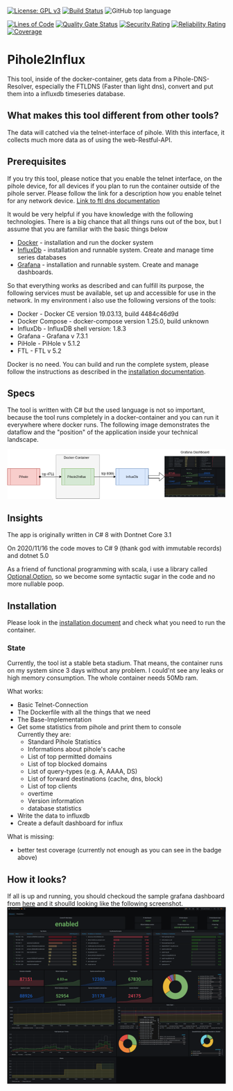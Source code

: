 [![License: GPL v3](https://img.shields.io/badge/License-GPLv3-blue.svg)](https://www.gnu.org/licenses/gpl-3.0) 
[![Build Status](https://travis-ci.com/LaszloLueck/Pihole2Influx.svg?branch=master)](https://travis-ci.com/LaszloLueck/Pihole2Influx) 
![GitHub top language](https://img.shields.io/github/languages/top/LaszloLueck/Pihole2Influx) 

[![Lines of Code](http://sonar.gretzki.ddns.net/api/project_badges/measure?project=3d075ac072aaf2b2b721e086939347b29728c396&metric=ncloc&token=5d13af388e388172d842b172affc4f8e0694f52b)](https://sonar.gretzki.ddns.net/dashboard?id=3d075ac072aaf2b2b721e086939347b29728c396) 
[![Quality Gate Status](http://sonar.gretzki.ddns.net/api/project_badges/measure?project=3d075ac072aaf2b2b721e086939347b29728c396&metric=alert_status&token=5d13af388e388172d842b172affc4f8e0694f52b)](https://sonar.gretzki.ddns.net/dashboard?id=3d075ac072aaf2b2b721e086939347b29728c396)
[![Security Rating](http://sonar.gretzki.ddns.net/api/project_badges/measure?project=3d075ac072aaf2b2b721e086939347b29728c396&metric=security_rating&token=5d13af388e388172d842b172affc4f8e0694f52b)](https://sonar.gretzki.ddns.net/dashboard?id=3d075ac072aaf2b2b721e086939347b29728c396)
[![Reliability Rating](http://sonar.gretzki.ddns.net/api/project_badges/measure?project=3d075ac072aaf2b2b721e086939347b29728c396&metric=reliability_rating&token=5d13af388e388172d842b172affc4f8e0694f52b)](https://sonar.gretzki.ddns.net/dashboard?id=3d075ac072aaf2b2b721e086939347b29728c396)
[![Coverage](http://sonar.gretzki.ddns.net/api/project_badges/measure?project=3d075ac072aaf2b2b721e086939347b29728c396&metric=coverage&token=5d13af388e388172d842b172affc4f8e0694f52b)](https://sonar.gretzki.ddns.net/dashboard?id=3d075ac072aaf2b2b721e086939347b29728c396)


# Pihole2Influx
This tool, inside of the docker-container, gets data from a Pihole-DNS-Resolver, especially the FTLDNS (Faster than light dns), convert and put them into a influxdb timeseries database.

## What makes this tool different from other tools? 
The data will catched via the telnet-interface of pihole. 
With this interface, it collects much more data as of using the web-Restful-API.

## Prerequisites
If you try this tool, please notice that you enable the telnet interface, on the pihole device, for all devices if you plan to run the container outside of the pihole server.
Please follow the link for a description how you enable telnet for any network device.
<a href="https://docs.pi-hole.net/ftldns/configfile/#socket_listening" target="blank">Link to ftl dns documentation</a>

It would be very helpful if you have knowledge with the following technologies. There is a big chance that all things runs out of the box, but I assume that you are familiar with the basic things below
- <a href="https://www.docker.com/" target="_blank">Docker</a> - installation and run the docker system
- <a href="https://www.influxdata.com/" target="_blank">InfluxDb</a> - installation and runnable system. Create and manage time series databases
- <a href="https://grafana.com/" target="_blank">Grafana</a> - installation and runnable system. Create and manage dashboards.

So that everything works as described and can fulfill its purpose, the following services must be available, set up and accessible for use in the network. In my environment i also use the following versions of the tools:

- Docker - Docker CE version 19.03.13, build 4484c46d9d
- Docker Compose - docker-compose version 1.25.0, build unknown
- InfluxDb - InfluxDB shell version: 1.8.3
- Grafana - Grafana v 7.3.1
- PiHole - PiHole v 5.1.2
- FTL - FTL v 5.2

Docker is no need. You can build and run the complete system, please follow the instructions as described in the <a href="install.md">installation documentation</a>.

## Specs
The tool is written with C# but the used language is not so important, because the tool runs completely in a docker-container and you can run it everywhere where docker runs.
The following image demonstrates the dataflow and the "position" of the application inside your technical landscape.

<img src="./images/working_dataflow.png"  alt="current dataflow"/>

## Insights
The app is originally written in C# 8 with Dontnet Core 3.1

On 2020/11/16 the code moves to C# 9 (thank god with immutable records) and dotnet 5.0

As a friend of functional programming with scala, i use a library called <a href="https://github.com/nlkl/Optional" target="_blank">Optional.Option</a>, so we become some syntactic sugar in the code and no more nullable poop.

## Installation
Please look in the <a href="install.md">installation document</a> and check what you need to run the container.

### State
Currently, the tool ist a stable beta stadium. That means, the container runs on my system since 3 days without any problem.
I could'nt see any leaks or high memory consumption. The whole container needs 50Mb ram.

What works:
<ul>
<li>Basic Telnet-Connection</li>
<li>The Dockerfile with all the things that we need</li>
<li>The Base-Implementation</li>
<li>Get some statistics from pihole and print them to console<br />
Currently they are:
<ul>
<li>Standard Pihole Statistics</li>
<li>Informations about pihole's cache</li>
<li>List of top permitted domains</li>
<li>List of top blocked domains</li>
<li>List of query-types (e.g. A, AAAA, DS)</li>
<li>List of forward destinations (cache, dns, block)</li>
<li>List of top clients</li>
<li>overtime</li>
<li>Version information</li>
<li>database statistics</li>
</ul>
</li>
<li>Write the data to influxdb</li>
<li>Create a default dashboard for influx</li>
</ul>

What is missing:
<ul>
<li>better test coverage (currently not enough as you can see in the badge above)</li>
</ul>

## How it looks?
If all is up and running, you should checkoud the sample grafana dashboard from <a href="/Grafana-Dashboard/pihole2influx.json">here</a> and it shoulld looking like the following screenshot.
<img src="./images/grafana_screenshot.png"  alt="Grafana Screenshot"/>
